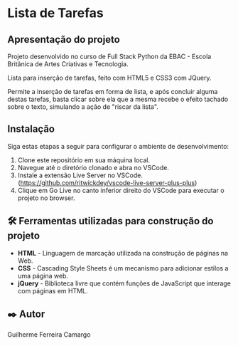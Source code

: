 # Lista de Tarefas

## Apresentação do projeto



Projeto desenvolvido no curso de Full Stack Python da EBAC - Escola Britânica de Artes Criativas e Tecnologia.

Lista para inserção de tarefas, feito com HTML5 e CSS3 com JQuery.

Permite a inserção de tarefas em forma de lista, e após concluir alguma destas tarefas, basta clicar sobre ela que a
mesma recebe o efeito tachado sobre o texto, simulando a ação de "riscar da lista".

## Instalação

Siga estas etapas a seguir para configurar o ambiente de desenvolvimento:

1. Clone este repositório em sua máquina local.
2. Navegue até o diretório clonado e abra no VSCode.
3. Instale a extensão Live Server no VSCode. (https://github.com/ritwickdey/vscode-live-server-plus-plus)
4. Clique em Go Live no canto inferior direito do VSCode para executar o projeto no browser.

## 🛠️ Ferramentas utilizadas para construção do projeto

* **HTML** - Linguagem de marcação utilizada na construção de páginas na Web.
* **CSS** - Cascading Style Sheets é um mecanismo para adicionar estilos a uma página web.
* **jQuery** - Biblioteca livre que contém funções de JavaScript que interage com páginas em HTML.

## ✒️ Autor

Guilherme Ferreira Camargo
